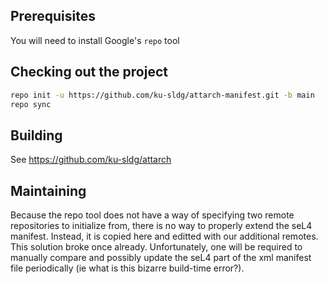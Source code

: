 ## Prerequisites

You will need to install Google's `repo` tool

## Checking out the project

```sh
repo init -u https://github.com/ku-sldg/attarch-manifest.git -b main
repo sync
```

## Building

See https://github.com/ku-sldg/attarch

## Maintaining
Because the repo tool does not have a way of specifying two remote repositories to initialize from, there is no way to properly extend the seL4 manifest. Instead, it is copied here and editted with our additional remotes. This solution broke once already. Unfortunately, one will be required to manually compare and possibly update the seL4 part of the xml manifest file periodically (ie what is this bizarre build-time error?).
